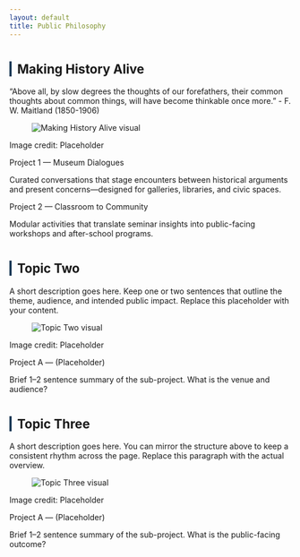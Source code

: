 ```yaml
---
layout: default
title: Public Philosophy
---
```


<div class="divider"></div>

<!-- ===== Making History Alive ===== -->
<h2 id="making-history-alive" style="font-size:1.6em; margin-top:40px; border-left:4px solid #1B3A57; padding-left:10px;">Making History Alive</h2>
<p class="center-paragraph">
  “Above all, by slow degrees the thoughts of our forefathers, their common thoughts about common things, will have become thinkable once more.” - F. W. Maitland (1850-1906)
</p>

<figure class="figure-torn">
  <img src="assets/public-history.webp" alt="Making History Alive visual">
</figure>
<p class="img-credit">Image credit: Placeholder</p>

<div class="subhead">Project 1 — Museum Dialogues</div>
<p class="subdesc">Curated conversations that stage encounters between historical arguments and present concerns—designed for galleries, libraries, and civic spaces.</p>

<div class="subhead">Project 2 — Classroom to Community</div>
<p class="subdesc">Modular activities that translate seminar insights into public-facing workshops and after-school programs.</p>


<!-- ===== Topic Two (placeholder) ===== -->
<h2 id="topic-two" style="font-size:1.6em; margin-top:40px; border-left:4px solid #1B3A57; padding-left:10px;">Topic Two</h2>
<p>
  A short description goes here. Keep one or two sentences that outline the theme, audience, and
  intended public impact. Replace this placeholder with your content.
</p>

<figure class="figure-torn">
  <img src="assets/placeholder-02.webp" alt="Topic Two visual">
</figure>
<p class="img-credit">Image credit: Placeholder</p>

<div class="subhead">Project A — (Placeholder)</div>
<p class="subdesc">Brief 1–2 sentence summary of the sub-project. What is the venue and audience?</p>


<!-- ===== Topic Three (placeholder) ===== -->
<h2 id="topic-three" style="font-size:1.6em; margin-top:40px; border-left:4px solid #1B3A57; padding-left:10px;">Topic Three</h2>
<p>
  A short description goes here. You can mirror the structure above to keep a consistent rhythm
  across the page. Replace this paragraph with the actual overview.
</p>

<figure class="figure-torn">
  <img src="assets/placeholder-03.webp" alt="Topic Three visual">
</figure>
<p class="img-credit">Image credit: Placeholder</p>

<div class="subhead">Project A — (Placeholder)</div>
<p class="subdesc">Brief 1–2 sentence summary of the sub-project. What is the public-facing outcome?</p>

<div class="divider"></div>
